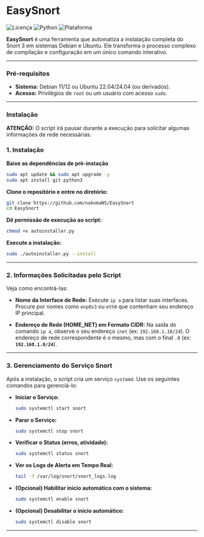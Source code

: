 # EasySnort

![Licença](https://img.shields.io/badge/licen%C3%A7a-MIT-blue.svg)
![Python](https://img.shields.io/badge/python-3.x-brightgreen.svg)
![Plataforma](https://img.shields.io/badge/plataforma-Linux-lightgrey.svg)

**EasySnort** é uma ferramenta que automatiza a instalação completa do Snort 3 em sistemas Debian e Ubuntu. Ele transforma o processo complexo de compilação e configuração em um único comando interativo.

---

### Pré-requisitos

* **Sistema:** Debian 11/12 ou Ubuntu 22.04/24.04 (ou derivados).
* **Acesso:** Privilégios de `root` ou um usuário com acesso `sudo`.

---

### Instalação

**ATENÇÃO:** O script irá pausar durante a execução para solicitar algumas informações de rede necessárias.

### 1. Instalação

**Baixe as dependências de pré-instação**
```bash
sudo apt update && sudo apt upgrade -y
sudo apt install git python3
```

**Clone o repositório e entre no diretório:**
```bash
git clone https://github.com/nakomaNS/EasySnort
cd EasySnort
```

**Dê permissão de execução ao script:**
```bash
chmod +x autoinstaller.py
```

**Execute a instalação:**
```bash
sudo ./autoinstaller.py --install
```
---

### 2. Informações Solicitadas pelo Script

Veja como encontrá-las:

* **Nome da Interface de Rede:**
    Execute `ip a` para listar suas interfaces. Procure por nomes como `enp0s3` ou `eth0` que contenham seu endereço IP principal.

* **Endereço de Rede (HOME_NET) em Formato CIDR:**
    Na saída do comando `ip a`, observe o seu endereço `inet` (ex: `192.168.1.10/24`). O endereço de rede correspondente é o mesmo, mas com o final `.0` (ex: **`192.168.1.0/24`**).

---

### 3. Gerenciamento do Serviço Snort

Após a instalação, o script cria um serviço `systemd`. Use os seguintes comandos para gerenciá-lo:

* **Iniciar o Serviço:**
    ```bash
    sudo systemctl start snort
    ```

* **Parar o Serviço:**
    ```bash
    sudo systemctl stop snort
    ```

* **Verificar o Status (erros, atividade):**
    ```bash
    sudo systemctl status snort
    ```
    
* **Ver os Logs de Alerta em Tempo Real:**
    ```bash
    tail -f /var/log/snort/snort_logs.log
    ```

* **(Opcional) Habilitar início automático com o sistema:**
    ```bash
    sudo systemctl enable snort
    ```

* **(Opcional) Desabilitar o início automático:**
    ```bash
    sudo systemctl disable snort
    ```
---
